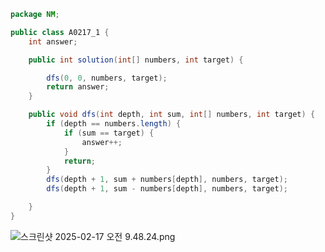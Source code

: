 ```java
package NM;

public class A0217_1 {
    int answer;

    public int solution(int[] numbers, int target) {

        dfs(0, 0, numbers, target);
        return answer;
    }

    public void dfs(int depth, int sum, int[] numbers, int target) {
        if (depth == numbers.length) {
            if (sum == target) {
                answer++;
            }
            return;
        }
        dfs(depth + 1, sum + numbers[depth], numbers, target);
        dfs(depth + 1, sum - numbers[depth], numbers, target);

    }
}

```
![스크린샷 2025-02-17 오전 9.48.24.png](%E1%84%89%E1%85%B3%E1%84%8F%E1%85%B3%E1%84%85%E1%85%B5%E1%86%AB%E1%84%89%E1%85%A3%E1%86%BA%202025-02-17%20%E1%84%8B%E1%85%A9%E1%84%8C%E1%85%A5%E1%86%AB%209.48.24.png)